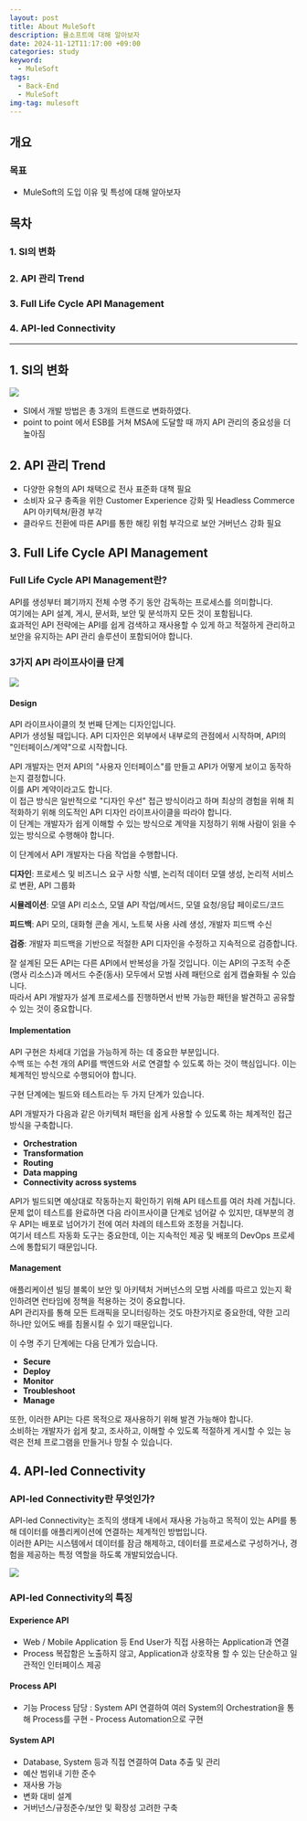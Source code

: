 ```yaml
---
layout: post
title: About MuleSoft
description: 뮬소프트에 대해 알아보자
date: 2024-11-12T11:17:00 +09:00
categories: study
keyword:
  - MuleSoft
tags:
  - Back-End
  - MuleSoft
img-tag: mulesoft
---
```

## 개요

### 목표

* MuleSoft의 도입 이유 및 특성에 대해 알아보자

## 목차

### 1. SI의 변화

### 2. API 관리 Trend

### 3. Full Life Cycle API Management

### 4. API-led Connectivity

- - -

## 1. SI의 변화

![](/assets/img/si_변화.22.png)

* SI에서 개발 방법은 총 3개의 트랜드로 변화하였다.
* point to point 에서 ESB를 거쳐 MSA에 도달할 때 까지 API 관리의 중요성을 더 높아짐

## 2. API 관리 Trend

* 다양한 유형의 API 채택으로 전사 표준화 대책 필요
* 소비자 요구 충족을 위한 Customer Experience 강화 및 Headless Commerce API 아키텍쳐/환경 부각
* 클라우드 전환에 따른 API를 통한 해킹 위험 부각으로 보안 거버넌스 강화 필요

## 3. Full Life Cycle API Management

### Full Life Cycle API Management란?

API를 생성부터 폐기까지 전체 수명 주기 동안 감독하는 프로세스를 의미합니다.\
여기에는 API 설계, 게시, 문서화, 보안 및 분석까지 모든 것이 포함됩니다.\
효과적인 API 전략에는 API를 쉽게 검색하고 재사용할 수 있게 하고 적절하게 관리하고 보안을 유지하는 API 관리 솔루션이 포함되어야 합니다.

### 3가지 API 라이프사이클 단계

![](/assets/img/three_life_cycle_api_management.png)

#### Design

API 라이프사이클의 첫 번째 단계는 디자인입니다.\
API가 생성될 때입니다. API 디자인은 외부에서 내부로의 관점에서 시작하며, API의 "인터페이스/계약"으로 시작합니다. 

API 개발자는 먼저 API의 "사용자 인터페이스"를 만들고 API가 어떻게 보이고 동작하는지 결정합니다.\
이를 API 계약이라고도 합니다.\
이 접근 방식은 일반적으로 "디자인 우선" 접근 방식이라고 하며 최상의 경험을 위해 최적화하기 위해 의도적인 API 디자인 라이프사이클을 따라야 합니다.\
이 단계는 개발자가 쉽게 이해할 수 있는 방식으로 계약을 지정하기 위해 사람이 읽을 수 있는 방식으로 수행해야 합니다.

이 단계에서 API 개발자는 다음 작업을 수행합니다.

**디자인**: 프로세스 및 비즈니스 요구 사항 식별, 논리적 데이터 모델 생성, 논리적 서비스로 변환, API 그룹화

**시뮬레이션**: 모델 API 리소스, 모델 API 작업/메서드, 모델 요청/응답 페이로드/코드

**피드백**: API 모의, 대화형 콘솔 게시, 노트북 사용 사례 생성, 개발자 피드백 수신

**검증**: 개발자 피드백을 기반으로 적절한 API 디자인을 수정하고 지속적으로 검증합니다.

잘 설계된 모든 API는 다른 API에서 반복성을 가질 것입니다. 이는 API의 구조적 수준(명사 리소스)과 메서드 수준(동사) 모두에서 모범 사례 패턴으로 쉽게 캡슐화될 수 있습니다.\
따라서 API 개발자가 설계 프로세스를 진행하면서 반복 가능한 패턴을 발견하고 공유할 수 있는 것이 중요합니다.

#### Implementation

API 구현은 차세대 기업을 가능하게 하는 데 중요한 부분입니다.\
수백 또는 수천 개의 API를 백엔드와 서로 연결할 수 있도록 하는 것이 핵심입니다. 이는 체계적인 방식으로 수행되어야 합니다.

구현 단계에는 빌드와 테스트라는 두 가지 단계가 있습니다. 

API 개발자가 다음과 같은 아키텍처 패턴을 쉽게 사용할 수 있도록 하는 체계적인 접근 방식을 구축합니다.

* **Orchestration** 
* **Transformation** 
* **Routing**
* **Data mapping** 
* **Connectivity across systems**

API가 빌드되면 예상대로 작동하는지 확인하기 위해 API 테스트를 여러 차례 거칩니다.\
문제 없이 테스트를 완료하면 다음 라이프사이클 단계로 넘어갈 수 있지만, 대부분의 경우 API는 배포로 넘어가기 전에 여러 차례의 테스트와 조정을 거칩니다.\
여기서 테스트 자동화 도구는 중요한데, 이는 지속적인 제공 및 배포의 DevOps 프로세스에 통합되기 때문입니다. 

#### Management

애플리케이션 빌딩 블록이 보안 및 아키텍처 거버넌스의 모범 사례를 따르고 있는지 확인하려면 런타임에 정책을 적용하는 것이 중요합니다.\
API 관리자를 통해 모든 트래픽을 모니터링하는 것도 마찬가지로 중요한데, 약한 고리 하나만 있어도 배를 침몰시킬 수 있기 때문입니다.

이 수명 주기 단계에는 다음 단계가 있습니다.

* **Secure**
* **Deploy**
* **Monitor**
* **Troubleshoot**
* **Manage**

또한, 이러한 API는 다른 목적으로 재사용하기 위해 발견 가능해야 합니다.\
소비하는 개발자가 쉽게 찾고, 조사하고, 이해할 수 있도록 적절하게 게시할 수 있는 능력은 전체 프로그램을 만들거나 망칠 수 있습니다.

## 4. API-led Connectivity

### API-led Connectivity란 무엇인가?

API-led Connectivity는 조직의 생태계 내에서 재사용 가능하고 목적이 있는 API를 통해 데이터를 애플리케이션에 연결하는 체계적인 방법입니다.\
이러한 API는 시스템에서 데이터를 잠금 해제하고, 데이터를 프로세스로 구성하거나, 경험을 제공하는 특정 역할을 하도록 개발되었습니다. 

![](/assets/img/api-led-connectivity.png)

### API-led Connectivity의 특징

#### Experience API

* Web / Mobile Application 등 End User가 직접 사용하는 Application과 연결							
* Process 복잡함은 노출하지 않고, Application과 상호작용 할 수 있는 단순하고 일관적인 인터페이스 제공							

#### Process API

* 기능 Process 담당 : System API 연결하여 여러 System의 Orchestration을 통해 Process를 구현				- Process Automation으로 구현							

#### System API

* Database, System 등과 직접 연결하여 Data 추출 및 관리
* 예산 범위내 기한 준수
* 재사용 가능
* 변화 대비 설계
* 거버넌스/규정준수/보안 및 확장성 고려한 구축
